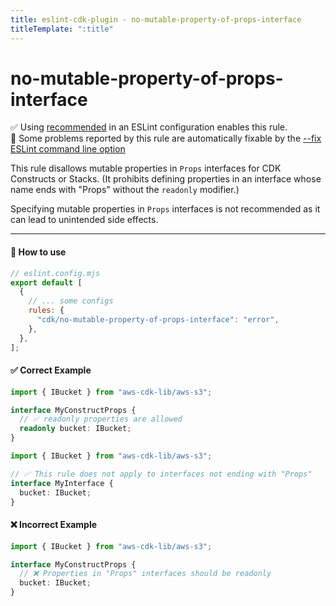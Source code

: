 ```yaml
---
title: eslint-cdk-plugin - no-mutable-property-of-props-interface
titleTemplate: ":title"
---
```


# no-mutable-property-of-props-interface

<div class="info-item">
  ✅ Using
  <a href="/rules/#recommended-rules">recommended</a>
  in an ESLint configuration enables this rule.
</div>
<div class="info-item">
  🔧 Some problems reported by this rule are automatically fixable by the
  <a href="https://eslint.org/docs/latest/use/command-line-interface#--fix">
    --fix ESLint command line option
  </a>
</div>

This rule disallows mutable properties in `Props` interfaces for CDK Constructs or Stacks.
(It prohibits defining properties in an interface whose name ends with "Props" without the `readonly` modifier.)

Specifying mutable properties in `Props` interfaces is not recommended as it can lead to unintended side effects.

---

#### 🔧 How to use

```js
// eslint.config.mjs
export default [
  {
    // ... some configs
    rules: {
      "cdk/no-mutable-property-of-props-interface": "error",
    },
  },
];
```

#### ✅ Correct Example

```ts
import { IBucket } from "aws-cdk-lib/aws-s3";

interface MyConstructProps {
  // ✅ readonly properties are allowed
  readonly bucket: IBucket;
}
```

```ts
import { IBucket } from "aws-cdk-lib/aws-s3";

// ✅ This rule does not apply to interfaces not ending with "Props"
interface MyInterface {
  bucket: IBucket;
}
```

#### ❌ Incorrect Example

```ts
import { IBucket } from "aws-cdk-lib/aws-s3";

interface MyConstructProps {
  // ❌ Properties in "Props" interfaces should be readonly
  bucket: IBucket;
}
```
